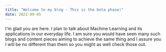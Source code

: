 ```yaml
---
title: "Welcome to my blog - This is the beta phase!"
date: 2021-09-05
---
```


I'm glad you are here. I plan to talk about Machine Learning and its applications in our everyday life. I am sure you would have seen many such blogs and content pieces aiming to achieve the same thing and I assure you I will be no different than them so you might as well check those out.
